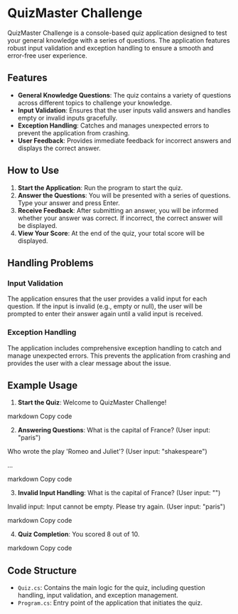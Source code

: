 # QuizMaster Challenge
QuizMaster Challenge is a console-based quiz application designed to test your general knowledge with a series of questions. The application features robust input validation and exception handling to ensure a smooth and error-free user experience.

## Features
- **General Knowledge Questions**: The quiz contains a variety of questions across different topics to challenge your knowledge.
- **Input Validation**: Ensures that the user inputs valid answers and handles empty or invalid inputs gracefully.
- **Exception Handling**: Catches and manages unexpected errors to prevent the application from crashing.
- **User Feedback**: Provides immediate feedback for incorrect answers and displays the correct answer.

## How to Use
1. **Start the Application**: Run the program to start the quiz.
2. **Answer the Questions**: You will be presented with a series of questions. Type your answer and press Enter.
3. **Receive Feedback**: After submitting an answer, you will be informed whether your answer was correct. If incorrect, the correct answer will be displayed.
4. **View Your Score**: At the end of the quiz, your total score will be displayed.

## Handling Problems

### Input Validation
The application ensures that the user provides a valid input for each question. If the input is invalid (e.g., empty or null), the user will be prompted to enter their answer again until a valid input is received.

### Exception Handling
The application includes comprehensive exception handling to catch and manage unexpected errors. This prevents the application from crashing and provides the user with a clear message about the issue.

## Example Usage
1. **Start the Quiz**:
Welcome to QuizMaster Challenge!

markdown
Copy code

2. **Answering Questions**:
What is the capital of France?
(User input: "paris")

Who wrote the play 'Romeo and Juliet'?
(User input: "shakespeare")

...

markdown
Copy code

3. **Invalid Input Handling**:
What is the capital of France?
(User input: "")

Invalid input: Input cannot be empty. Please try again.
(User input: "paris")

markdown
Copy code

4. **Quiz Completion**:
You scored 8 out of 10.

markdown
Copy code

## Code Structure
- `Quiz.cs`: Contains the main logic for the quiz, including question handling, input validation, and exception management.
- `Program.cs`: Entry point of the application that initiates the quiz.

